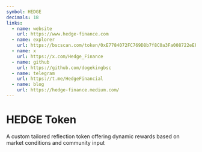 ```yaml
---
symbol: HEDGE
decimals: 18
links:
  - name: website
    url: https://www.hedge-finance.com
  - name: explorer
    url: https://bscscan.com/token/0xE7784072FC769D8b7f8C0a3Fa008722eEF5dDDD5
  - name: x
    url: https://x.com/Hedge_Finance
  - name: github
    url: https://github.com/dogekingbsc
  - name: telegram
    url: https://t.me/HedgeFinancial
  - name: blog
    url: https://hedge-finance.medium.com/
---
```


# HEDGE Token

A custom tailored reflection token offering dynamic rewards based on market conditions and community input
